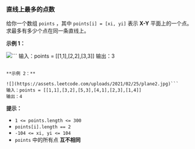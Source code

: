 ### 直线上最多的点数 ###
给你一个数组 `points` ，其中 `points[i] = [xi, yi]` 表示 **X-Y** 平面上的一个点。求最多有多少个点在同一条直线上。



**示例 1：**

![](https://assets.leetcode.com/uploads/2021/02/25/plane1.jpg)```
输入：points = [[1,1],[2,2],[3,3]]
输出：3
```

**示例 2：**

![](https://assets.leetcode.com/uploads/2021/02/25/plane2.jpg)```
输入：points = [[1,1],[3,2],[5,3],[4,1],[2,3],[1,4]]
输出：4
```



**提示：**

* `1 <= points.length <= 300`
* `points[i].length == 2`
* `-104 <= xi, yi <= 104`
* `points` 中的所有点 **互不相同**

